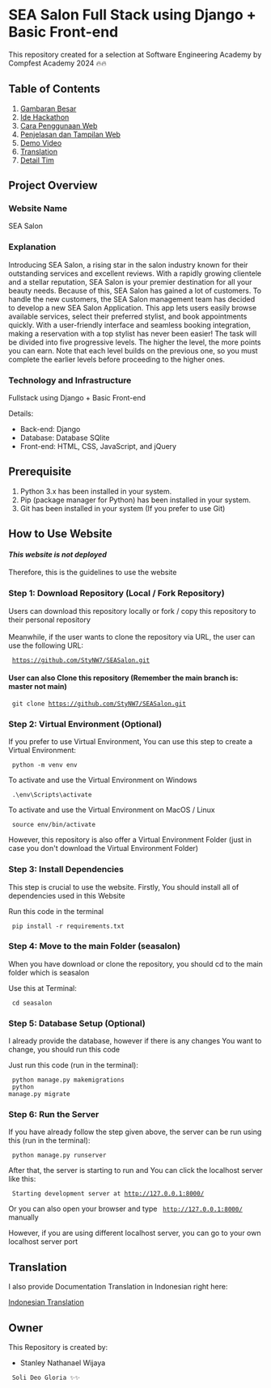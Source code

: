 # SEA Salon Full Stack using Django + Basic Front-end

This repository created for a selection at Software Engineering Academy by Compfest Academy 2024 🔥🔥

## Table of Contents
1. [Gambaran Besar](https://github.com/Visella/Sikat#Gambaran-Besar)
2. [Ide Hackathon](https://github.com/Visella/Sikat#Ide-Hackathon)
3. [Cara Penggunaan Web](https://github.com/Visella/Sikat#Cara-Penggunaan-Web)
4. [Penjelasan dan Tampilan Web](https://github.com/Visella/Sikat#Penjelasan-dan-Tampilan-Web)
5. [Demo Video](https://github.com/Visella/Sikat#Video-Presentasi)
6. [Translation](https://github.com/Visella/Sikat#Translation)
7. [Detail Tim](https://github.com/Visella/Sikat#Detail-Tim)

## Project Overview

### Website Name
SEA Salon

### Explanation

Introducing SEA Salon, a rising star in the salon industry known for their outstanding services
and excellent reviews. With a rapidly growing clientele and a stellar reputation, SEA Salon is your
premier destination for all your beauty needs. Because of this, SEA Salon has gained a lot of
customers. To handle the new customers, the SEA Salon management team has decided to
develop a new SEA Salon Application.
This app lets users easily browse available services, select their preferred stylist, and book
appointments quickly. With a user-friendly interface and seamless booking integration, making a
reservation with a top stylist has never been easier!
The task will be divided into five progressive levels. The higher the level, the more points you can
earn. Note that each level builds on the previous one, so you must complete the earlier levels
before proceeding to the higher ones.

### Technology and Infrastructure

Fullstack using Django + Basic Front-end

Details:
- Back-end: Django
- Database: Database SQlite
- Front-end: HTML, CSS, JavaScript, and  jQuery

## Prerequisite

1. Python 3.x has been installed in your system.
2. Pip (package manager for Python) has been installed in your system.
3. Git has been installed in your system (If you prefer to use Git)

## How to Use Website

#### *This website is not deployed*

Therefore, this is the guidelines to use the website

### Step 1: Download Repository (Local / Fork Repository)

Users can download this repository locally or fork / copy this repository to their personal repository
<br> <br>
Meanwhile, if the user wants to clone the repository via URL, the user can use the following URL:

<code> https://github.com/StyNW7/SEASalon.git </code>

#### User can also Clone this repository (Remember the main branch is: master not main)

<code> git clone https://github.com/StyNW7/SEASalon.git </code>

### Step 2: Virtual Environment (Optional)

If you prefer to use Virtual Environment, You can use this step to create a Virtual Environment:

<code> python -m venv env </code>

To activate and use the Virtual Environment on Windows

<code> .\env\Scripts\activate </code>

To activate and use the Virtual Environment on MacOS / Linux

<code> source env/bin/activate </code>

However, this repository is also offer a Virtual Environment Folder (just in case you don't download the Virtual Environment Folder)

### Step 3: Install Dependencies

This step is crucial to use the website. Firstly, You should install all of dependencies used in this Website

Run this code in the terminal

<code> pip install -r requirements.txt </code>

### Step 4: Move to the main Folder (seasalon)

When you have download or clone the repository, you should cd to the main folder which is seasalon

Use this at Terminal:

<code> cd seasalon </code>

### Step 5: Database Setup (Optional)

I already provide the database, however if there is any changes You want to change, you should run this code

Just run this code (run in the terminal):

<code> python manage.py makemigrations </code>
<br>
<code> python manage.py migrate </code>

### Step 6: Run the Server

If you have already follow the step given above, the server can be run using this (run in the terminal):

<code> python manage.py runserver </code>

After that, the server is starting to run and You can click the localhost server like this:

<code> Starting development server at http://127.0.0.1:8000/ </code>

Or you can also open your browser and type <code> http://127.0.0.1:8000/ </code> manually

However, if you are using different localhost server, you can go to your own localhost server port

<!-- Translation -->

## Translation

I also provide Documentation Translation in Indonesian right here:

<a href="Translation/Indonesia.md"> Indonesian Translation </a>

<!-- Owner -->

## Owner

This Repository is created by:
- Stanley Nathanael Wijaya

<code> Soli Deo Gloria ✨✨ </code>
